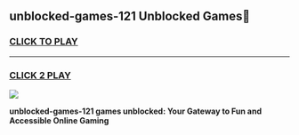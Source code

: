 
## unblocked-games-121 Unblocked Games👋
<h3>
<a href="https://news.freeplayer.one?title=unblocked-games-121&ref=16F">CLICK TO PLAY</a></h3>
<hr>

<h3>
<a href="https://news.freeplayer.one?title=unblocked-games-121&ref=16F">CLICK 2 PLAY</a>
  
</h3>

<a href="https://news.freeplayer.one?title=unblocked-games-121&ref=16F/"><img src="https://clearcache.store/games.png"></a>


**unblocked-games-121 games unblocked: Your Gateway to Fun and Accessible Online Gaming**

